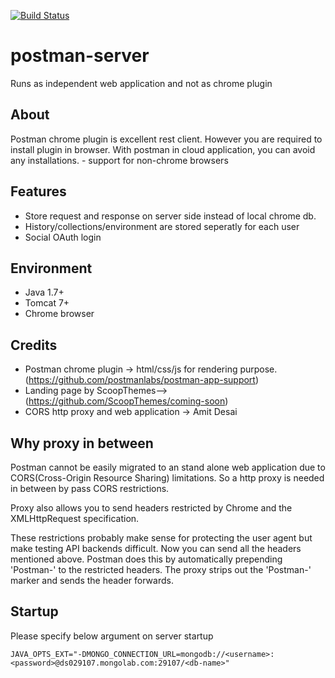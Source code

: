 [![Build Status](https://travis-ci.org/amitdesai03/postman-server.svg)](https://travis-ci.org/amitdesai03/postman-server)

# postman-server
Runs as independent web application and not as chrome plugin

## About
Postman chrome plugin is excellent rest client. 
However you are required to install plugin in browser.
With postman in cloud application, you can avoid any installations.
    - support for non-chrome browsers

## Features
- Store request and response on server side instead of local chrome db.
- History/collections/environment are stored seperatly for each user 
- Social OAuth login

## Environment
- Java 1.7+
- Tomcat 7+
- Chrome browser

## Credits
- Postman chrome plugin -> html/css/js for rendering purpose. (https://github.com/postmanlabs/postman-app-support)
- Landing page by ScoopThemes--> (https://github.com/ScoopThemes/coming-soon)
- CORS http proxy and web application -> Amit Desai

## Why proxy in between
Postman cannot be easily migrated to an stand alone web application due to CORS(Cross-Origin Resource Sharing) limitations.
So a http proxy is needed in between by pass CORS restrictions.

Proxy also allows you to send headers restricted by Chrome and the XMLHttpRequest specification.

These restrictions probably make sense for protecting the user agent but make testing API backends difficult.
Now you can send all the headers mentioned above. Postman does this by automatically prepending 'Postman-' to the restricted headers. The proxy strips out the 'Postman-' marker and sends the header forwards.
 
## Startup
 Please specify below argument on server startup
 
 `JAVA_OPTS_EXT="-DMONGO_CONNECTION_URL=mongodb://<username>:<password>@ds029107.mongolab.com:29107/<db-name>"`

